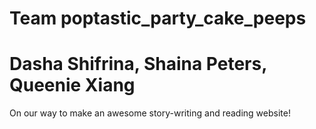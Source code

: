 # Team poptastic_party_cake_peeps
# Dasha Shifrina, Shaina Peters, Queenie Xiang 

On our way to make an awesome story-writing and reading website! 
